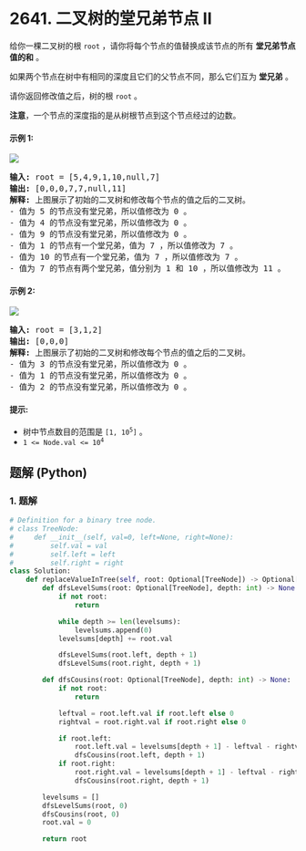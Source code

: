 # 2641. 二叉树的堂兄弟节点 II
给你一棵二叉树的根 `root` ，请你将每个节点的值替换成该节点的所有 **堂兄弟节点值的和** 。

如果两个节点在树中有相同的深度且它们的父节点不同，那么它们互为 **堂兄弟** 。

请你返回修改值之后，树的根 `root` 。

**注意**，一个节点的深度指的是从树根节点到这个节点经过的边数。

#### 示例 1:
![](https://assets.leetcode.com/uploads/2023/01/11/example11.png)
<pre>
<strong>输入:</strong> root = [5,4,9,1,10,null,7]
<strong>输出:</strong> [0,0,0,7,7,null,11]
<strong>解释:</strong> 上图展示了初始的二叉树和修改每个节点的值之后的二叉树。
- 值为 5 的节点没有堂兄弟，所以值修改为 0 。
- 值为 4 的节点没有堂兄弟，所以值修改为 0 。
- 值为 9 的节点没有堂兄弟，所以值修改为 0 。
- 值为 1 的节点有一个堂兄弟，值为 7 ，所以值修改为 7 。
- 值为 10 的节点有一个堂兄弟，值为 7 ，所以值修改为 7 。
- 值为 7 的节点有两个堂兄弟，值分别为 1 和 10 ，所以值修改为 11 。
</pre>

#### 示例 2:
![](https://assets.leetcode.com/uploads/2023/01/11/diagram33.png)
<pre>
<strong>输入:</strong> root = [3,1,2]
<strong>输出:</strong> [0,0,0]
<strong>解释:</strong> 上图展示了初始的二叉树和修改每个节点的值之后的二叉树。
- 值为 3 的节点没有堂兄弟，所以值修改为 0 。
- 值为 1 的节点没有堂兄弟，所以值修改为 0 。
- 值为 2 的节点没有堂兄弟，所以值修改为 0 。
</pre>

#### 提示:
* 树中节点数目的范围是 <code>[1, 10<sup>5</sup>]</code> 。
* <code>1 <= Node.val <= 10<sup>4</sup></code>

## 题解 (Python)

### 1. 题解
```Python
# Definition for a binary tree node.
# class TreeNode:
#     def __init__(self, val=0, left=None, right=None):
#         self.val = val
#         self.left = left
#         self.right = right
class Solution:
    def replaceValueInTree(self, root: Optional[TreeNode]) -> Optional[TreeNode]:
        def dfsLevelSums(root: Optional[TreeNode], depth: int) -> None:
            if not root:
                return

            while depth >= len(levelsums):
                levelsums.append(0)
            levelsums[depth] += root.val

            dfsLevelSums(root.left, depth + 1)
            dfsLevelSums(root.right, depth + 1)

        def dfsCousins(root: Optional[TreeNode], depth: int) -> None:
            if not root:
                return

            leftval = root.left.val if root.left else 0
            rightval = root.right.val if root.right else 0

            if root.left:
                root.left.val = levelsums[depth + 1] - leftval - rightval
                dfsCousins(root.left, depth + 1)
            if root.right:
                root.right.val = levelsums[depth + 1] - leftval - rightval
                dfsCousins(root.right, depth + 1)

        levelsums = []
        dfsLevelSums(root, 0)
        dfsCousins(root, 0)
        root.val = 0

        return root
```
